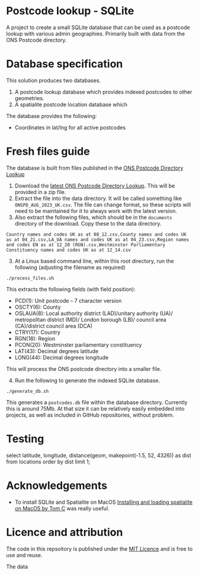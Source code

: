 # Postcode lookup - SQLite

A project to create a small SQLite database that can be used as a postcode lookup with various admin geographies. Primarily built with data from the ONS Postcode directory.

# Database specification

This solution produces two databases.

1. A postcode lookup database which provides indexed postcodes to other geometries.
2. A spatialite postcode location database which 

The database provides the following:

- Coordinates in lat/lng for all active postcodes

# Fresh files guide

The database is built from files published in the [ONS Postcode Directory Lookup](<https://geoportal.statistics.gov.uk/search?collection=Dataset&sort=-created&tags=all(PRD_ONSPD)>)

1. Download the [latest ONS Postcode Directory Lookup](<https://geoportal.statistics.gov.uk/search?collection=Dataset&sort=-created&tags=all(PRD_ONSPD)>). This will be provided in a zip file.
2. Extract the file into the data directory. It will be called something like `ONSPD_AUG_2023_UK.csv`. The file can change format, so these scripts will need to be maintained for it to always work with the latest version.
3. Also extract the following files, which should be in the `documents` directory of the download. Copy these to the data directory.

```
Country names and codes UK as at 08_12.csv,County names and codes UK as at 04_21.csv,LA_UA names and codes UK as at 04_23.csv,Region names and codes EN as at 12_20 (RGN).csv,Westminster Parliamentary Constituency names and codes UK as at 12_14.csv
```

3. At a Linux based command line, within this root directory, run the following (adjusting the filename as required)

```console
./process_files.sh
```

This extracts the following fields (with field position):

- PCD(1): Unit postcode – 7 character version
- OSCTY(6): County
- OSLAUA(8): Local authority district (LAD)/unitary authority (UA)/ metropolitan district (MD)/ London borough (LB)/ council area (CA)/district council area (DCA)
- CTRY(17): Country
- RGN(18): Region
- PCON(20): Westminster parliamentary constituency
- LAT(43): Decimal degrees latitude
- LONG(44): Decimal degrees longitude

This will process the ONS postcode directory into a smaller file.

4. Run the following to generate the indexed SQLite database.

```console
./generate_db.sh
```

This generates a `postcodes.db` file within the database directory. Currently this is around 75Mb. At that size it can be relatively easily embedded into projects, as well as included in GitHub repositories, without problem.


# Testing


select latitude, longitude, distance(geom, makepoint(-1.5, 52, 4326)) as dist from locations order by dist limit 1;

# Acknowledgements

- To install SQLite and Spatialite on MacOS [Installing and loading spatialite on MacOS by Tom C](https://medium.com/@carusot42/installing-and-loading-spatialite-on-macos-28bf677f0436) was really useful.

# Licence and attribution

The code in this repsoitory is published under the [MIT Licence](LICENSE) and is free to use and reuse.

The data
